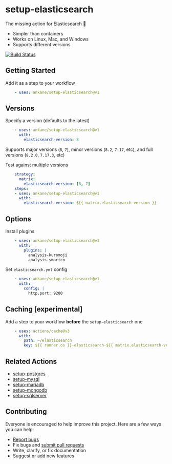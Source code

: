 # setup-elasticsearch

The missing action for Elasticsearch :tada:

- Simpler than containers
- Works on Linux, Mac, and Windows
- Supports different versions

[![Build Status](https://github.com/ankane/setup-elasticsearch/workflows/build/badge.svg?branch=v1)](https://github.com/ankane/setup-elasticsearch/actions)

## Getting Started

Add it as a step to your workflow

```yml
    - uses: ankane/setup-elasticsearch@v1
```

## Versions

Specify a version (defaults to the latest)

```yml
    - uses: ankane/setup-elasticsearch@v1
      with:
        elasticsearch-version: 8
```

Supports major versions (`8`, `7`), minor versions (`8.2`, `7.17`, etc), and full versions (`8.2.0`, `7.17.3`, etc)

Test against multiple versions

```yml
    strategy:
      matrix:
        elasticsearch-version: [8, 7]
    steps:
    - uses: ankane/setup-elasticsearch@v1
      with:
        elasticsearch-version: ${{ matrix.elasticsearch-version }}
```

## Options

Install plugins

```yml
    - uses: ankane/setup-elasticsearch@v1
      with:
        plugins: |
          analysis-kuromoji
          analysis-smartcn
```

Set `elasticsearch.yml` config

```yml
    - uses: ankane/setup-elasticsearch@v1
      with:
        config: |
          http.port: 9200
```

## Caching [experimental]

Add a step to your workflow **before** the `setup-elasticsearch` one

```yml
    - uses: actions/cache@v3
      with:
        path: ~/elasticsearch
        key: ${{ runner.os }}-elasticsearch-${{ matrix.elasticsearch-version }}
```

## Related Actions

- [setup-postgres](https://github.com/ankane/setup-postgres)
- [setup-mysql](https://github.com/ankane/setup-mysql)
- [setup-mariadb](https://github.com/ankane/setup-mariadb)
- [setup-mongodb](https://github.com/ankane/setup-mongodb)
- [setup-sqlserver](https://github.com/ankane/setup-sqlserver)

## Contributing

Everyone is encouraged to help improve this project. Here are a few ways you can help:

- [Report bugs](https://github.com/ankane/setup-elasticsearch/issues)
- Fix bugs and [submit pull requests](https://github.com/ankane/setup-elasticsearch/pulls)
- Write, clarify, or fix documentation
- Suggest or add new features
